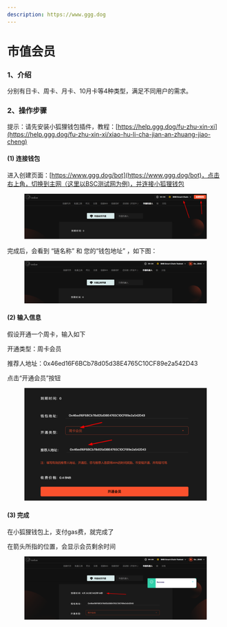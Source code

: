 ```yaml
---
description: https://www.ggg.dog
---
```


# 市值会员

### 1、介绍

分别有日卡、周卡、月卡、10月卡等4种类型，满足不同用户的需求。

### 2、操作步骤

提示：请先安装小狐狸钱包插件，教程：[https://help.ggg.dog/fu-zhu-xin-xi](https://help.ggg.dog/fu-zhu-xin-xi/xiao-hu-li-cha-jian-an-zhuang-jiao-cheng)

#### (1) 连接钱包

进入创建页面：[https://www.ggg.dog/bot](https://www.ggg.dog/bot)，点击右上角，切换到主网（这里以BSC测试网为例)，并连接小狐狸钱包

<figure><img src="../.gitbook/assets/image (120).png" alt=""><figcaption></figcaption></figure>

完成后，会看到 “链名称” 和 您的“钱包地址” ，如下图：

<figure><img src="../.gitbook/assets/image (121).png" alt=""><figcaption></figcaption></figure>

#### (2) 输入信息

假设开通一个周卡，输入如下

开通类型：周卡会员

推荐人地址：0x46ed16F6BCb78d05d38E4765C10CF89e2a542D43

点击“开通会员”按钮

<figure><img src="../.gitbook/assets/image (122).png" alt=""><figcaption></figcaption></figure>

#### (3) 完成

在小狐狸钱包上，支付gas费，就完成了

在箭头所指的位置，会显示会员剩余时间

<figure><img src="../.gitbook/assets/image (123).png" alt=""><figcaption></figcaption></figure>
